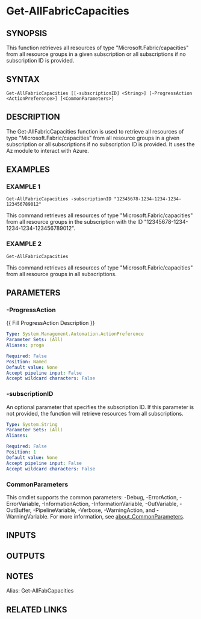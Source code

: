 # Get-AllFabricCapacities

## SYNOPSIS
This function retrieves all resources of type "Microsoft.Fabric/capacities" from all resource groups in a given subscription or all subscriptions if no subscription ID is provided.

## SYNTAX

```
Get-AllFabricCapacities [[-subscriptionID] <String>] [-ProgressAction <ActionPreference>] [<CommonParameters>]
```

## DESCRIPTION
The Get-AllFabricCapacities function is used to retrieve all resources of type "Microsoft.Fabric/capacities" from all resource groups in a given subscription or all subscriptions if no subscription ID is provided.
It uses the Az module to interact with Azure.

## EXAMPLES

### EXAMPLE 1
```
Get-AllFabricCapacities -subscriptionID "12345678-1234-1234-1234-123456789012"
```

This command retrieves all resources of type "Microsoft.Fabric/capacities" from all resource groups in the subscription with the ID "12345678-1234-1234-1234-123456789012".

### EXAMPLE 2
```
Get-AllFabricCapacities
```

This command retrieves all resources of type "Microsoft.Fabric/capacities" from all resource groups in all subscriptions.

## PARAMETERS

### -ProgressAction
{{ Fill ProgressAction Description }}

```yaml
Type: System.Management.Automation.ActionPreference
Parameter Sets: (All)
Aliases: proga

Required: False
Position: Named
Default value: None
Accept pipeline input: False
Accept wildcard characters: False
```

### -subscriptionID
An optional parameter that specifies the subscription ID.
If this parameter is not provided, the function will retrieve resources from all subscriptions.

```yaml
Type: System.String
Parameter Sets: (All)
Aliases:

Required: False
Position: 1
Default value: None
Accept pipeline input: False
Accept wildcard characters: False
```

### CommonParameters
This cmdlet supports the common parameters: -Debug, -ErrorAction, -ErrorVariable, -InformationAction, -InformationVariable, -OutVariable, -OutBuffer, -PipelineVariable, -Verbose, -WarningAction, and -WarningVariable. For more information, see [about_CommonParameters](http://go.microsoft.com/fwlink/?LinkID=113216).

## INPUTS

## OUTPUTS

## NOTES
Alias: Get-AllFabCapacities

## RELATED LINKS
